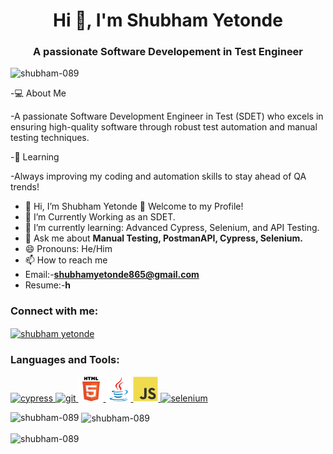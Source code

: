 
<h1 align="center">Hi 👋, I'm Shubham Yetonde</h1>
<h3 align="center">A passionate Software Developement in Test Engineer</h3>

<p align="left"> <img src="https://komarev.com/ghpvc/?username=shubham-089&label=Profile%20views&color=0e75b6&style=flat" alt="shubham-089" /> </p>

-💻 About Me

-A passionate Software Development Engineer in Test (SDET) 
who excels in ensuring high-quality software through robust test 
automation and manual testing techniques.

-🌱 Learning

-Always improving my coding and automation skills to stay ahead of QA trends!
- 👋 Hi, I’m Shubham Yetonde 👋 Welcome to my Profile!
-  👀 I’m Currently Working as an SDET.
- 🌱 I’m currently learning: Advanced Cypress, Selenium, and API Testing.
- 💬 Ask me about **Manual Testing, PostmanAPI, Cypress, Selenium.**
- 😄 Pronouns: He/Him
- 📫 How to reach me
- Email:-**shubhamyetonde865@gmail.com**
- Resume:-**h**

<h3 align="left">Connect with me:</h3>
<p align="left">
<a href="https://linkedin.com/in/shubham yetonde" target="blank"><img align="center" src="https://raw.githubusercontent.com/rahuldkjain/github-profile-readme-generator/master/src/images/icons/Social/linked-in-alt.svg" alt="shubham yetonde" height="30" width="40" /></a>
</p>

<h3 align="left">Languages and Tools:</h3>
<p align="left"> <a href="https://www.cypress.io" target="_blank" rel="noreferrer"> <img src="https://raw.githubusercontent.com/simple-icons/simple-icons/6e46ec1fc23b60c8fd0d2f2ff46db82e16dbd75f/icons/cypress.svg" alt="cypress" width="40" height="40"/> </a> <a href="https://git-scm.com/" target="_blank" rel="noreferrer"> <img src="https://www.vectorlogo.zone/logos/git-scm/git-scm-icon.svg" alt="git" width="40" height="40"/> </a> <a href="https://www.w3.org/html/" target="_blank" rel="noreferrer"> <img src="https://raw.githubusercontent.com/devicons/devicon/master/icons/html5/html5-original-wordmark.svg" alt="html5" width="40" height="40"/> </a> <a href="https://www.java.com" target="_blank" rel="noreferrer"> <img src="https://raw.githubusercontent.com/devicons/devicon/master/icons/java/java-original.svg" alt="java" width="40" height="40"/> </a> <a href="https://developer.mozilla.org/en-US/docs/Web/JavaScript" target="_blank" rel="noreferrer"> <img src="https://raw.githubusercontent.com/devicons/devicon/master/icons/javascript/javascript-original.svg" alt="javascript" width="40" height="40"/> </a> <a href="https://www.selenium.dev" target="_blank" rel="noreferrer"> <img src="https://raw.githubusercontent.com/detain/svg-logos/780f25886640cef088af994181646db2f6b1a3f8/svg/selenium-logo.svg" alt="selenium" width="40" height="40"/> </a> </p>

<p><img align="left" src="https://github-readme-stats.vercel.app/api/top-langs?username=shubham-089&show_icons=true&locale=en&layout=compact" alt="shubham-089" /></p>

<p>&nbsp;<img align="center" src="https://github-readme-stats.vercel.app/api?username=shubham-089&show_icons=true&locale=en" alt="shubham-089" /></p>

<p><img align="center" src="https://github-readme-streak-stats.herokuapp.com/?user=shubham-089&" alt="shubham-089" /></p>
